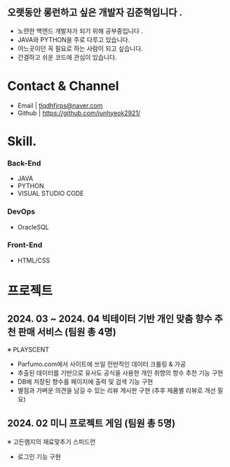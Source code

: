 ## 오랫동안 롱런하고 싶은 개발자 김준혁입니다 .

<!--
**junhyeok2921/junhyeok2921** is a ✨ _special_ ✨ repository because its `README.md` (this file) appears on your GitHub profile.

Here are some ideas to get you started:

- 🔭 I’m currently working on ...
- 🌱 I’m currently learning ...
- 👯 I’m looking to collaborate on ...
- 🤔 I’m looking for help with ...
- 💬 Ask me about ...
- 📫 How to reach me: ...
- 😄 Pronouns: ...
- ⚡ Fun fact: ...
-->
- 노련한 백엔드 개발자가 되기 위해 공부중입니다 .
- JAVA와 PYTHON을 주로 다루고 있습니다.
- 어느곳이던 꼭 필요로 하는 사람이 되고 싶습니다.
- 간결하고 쉬운 코드에 관심이 있습니다.


# Contact & Channel  
- Email | tlqdhfjrps@naver.com
- Github | https://github.com/junhyeok2921/

# Skill.

### Back-End

  - JAVA
  - PYTHON
  - VISUAL STUDIO CODE

### DevOps

  - OracleSQL

### Front-End

  - HTML/CSS

# 프로젝트

 ## 2024. 03 ~ 2024. 04 빅테이터 기반 개인 맞춤 향수 추천 판매 서비스 (팀원 총 4명)
 ※ PLAYSCENT 
   - Parfumo.com에서 사이트에 쓰일 전반적인 데이터 크롤링 & 가공
   - 추출된 데이터를 기반으로 유사도 공식을 사용한 개인 취향의 향수 추천 기능 구현
   - DB에 저장된 향수를 페이지에 출력 및 검색 기능 구현
   - 별점과 가벼운 의견을 남길 수 있는 리뷰 게시판 구현 (추후 제품별 리뷰로 개선 필요)

## 2024. 02 미니 프로젝트 게임 (팀원 총 5명)
※ 고든램지의 재료맞추기 스피드런
 - 로그인 기능 구현
 
